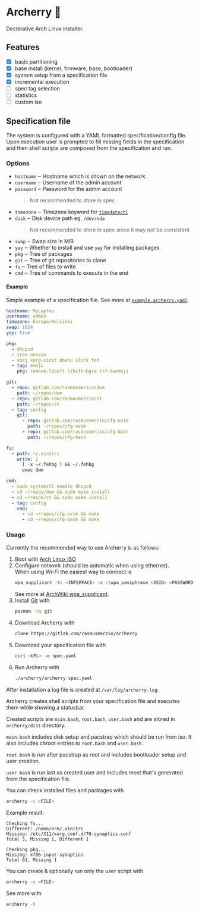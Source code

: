 # Archerry 🌸

Declerative Arch Linux installer.

## Features

- [x] basic partitioning
- [x] base install (kernel, firmware, base, bootloader)
- [x] system setup from a specification file
- [x] incremental execution
- [ ] spec tag selection
- [ ] statistics
- [ ] custom iso

## Specification file

The system is configured with a YAML formatted specification/config file. Upon
execution user is prompted to fill missing fields in the specification and then
shell scripts are composed from the specification and run.

### Options

- `hostname` ‒ Hostname which is shown on the network
- `username` ‒ Username of the admin account
- `password` ‒ Password for the admin account
  > Not recommended to store in spec
- `timezone` ‒ Timezone keyword for
  [`timedatectl`](https://man.archlinux.org/man/timedatectl.1)
- `disk` ‒ Disk device path eg. `/dev/sda`
  > Not recommended to store in spec since it may not be consistent
- `swap` ‒ Swap size in MiB
- `yay` ‒ Whether to install and use `yay` for installing packages
- `pkg` ‒ Tree of packages
- `git` ‒ Tree of git repositories to clone
- `fs` ‒ Tree of files to write
- `cmd` ‒ Tree of commands to execute in the end

#### Example

Simple example of a specification file. See more at
[`example.archerry.yaml`](./example.archerry.yaml).

```yaml
hostname: MyLaptop
username: admin
timezone: Europe/Helsinki
swap: 1024
yay: true

pkg:
  - dhcpcd
  - tree neovim
  - xorg xorg-xinit dmenu slock feh
  - tag: emoji
    pkg: remove:libxft libxft-bgra ttf-twemoji

git:
  - repo: gitlab.com/rasmusmerzin/dwm
    path: ~/repos/dwm
  - repo: gitlab.com/rasmusmerzin/st
    path: ~/repos/st
  - tag: config
    git:
      - repo: gitlab.com/rasmusmerzin/cfg-nvim
        path: ~/repos/cfg-nvim
      - repo: gitlab.com/rasmusmerzin/cfg-bash
        path: ~/repos/cfg-bash

fs:
  - path: ~/.xinitrc
    write: |
      [ -x ~/.fehbg ] && ~/.fehbg
      exec dwm

cmd:
  - sudo systemctl enable dhcpcd
  - cd ~/repos/dwm && sudo make install
  - cd ~/repos/st && sudo make install
  - tag: config
    cmd:
      - cd ~/repos/cfg-nvim && make
      - cd ~/repos/cfg-bash && make
```

### Usage

Currently the recommended way to use Archerry is as follows:

1. Boot with [Arch Linux ISO](https://archlinux.org/download)
2. Configure network (should be automatic when using ethernet).  
   When using Wi-Fi the easiest way to connect is
   ```bash
   wpa_supplicant -Bi <INTERFACE> -c <(wpa_passphrase <SSID> <PASSWORD>)
   ```
   See more at
   [ArchWiki wpa_supplicant](https://wiki.archlinux.org/title/Wpa_supplicant#Connecting_with_wpa_passphrase).
3. Install [Git](https://git-scm.com) with
   ```bash
   pacman -Sy git
   ```
4. Download Archerry with
   ```bash
   clone https://gitlab.com/rasmusmerzin/archerry
   ```
5. Download your specification file with
   ```bash
   curl <URL> -o spec.yaml
   ```
6. Run Archerry with
   ```bash
   ./archerry/archerry spec.yaml
   ```

After installation a log file is created at `/var/log/archerry.log`.

Archerry creates shell scripts from your specification file and executes them
while showing a statusbar.

Created scripts are `main.bash`, `root.bash`, `user.bash` and are stored in
`archerry/dist` directory.

`main.bash` includes disk setup and pacstrap which should be run from iso. It
also includes chroot entries to `root.bash` and `user.bash`.

`root.bash` is run after pacstrap as root and includes bootloader setup and
user creation.

`user.bash` is run last as created user and includes most that's generated from
the specification file.

You can check installed files and packages with

```bash
archerry -c <FILE>
```

Example result:

```
Checking fs...
Different: /home/erm/.xinitrc
Missing: /etc/X11/xorg.conf.d/70-synaptics.conf
Total 5, Missing 1, Different 1

Checking pkg...
Missing: xf86-input-synaptics
Total 61, Missing 1
```

You can create & optionally run only the user script with

```bash
archerry -u <FILE>
```

See more with

```bash
archerry -h
```
